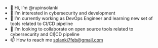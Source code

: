 - 👋 Hi, I’m @rupinsolanki
- 👀 I’m interested in cybersecurity and development
- 🌱 I’m currently working as DevOps Engineer and learning new set of tools related to CI/CD pipeline 
- 💞️ I’m looking to collaborate on open source tools related to cybersecurity and CI|CD pipeline
- 📫 How to reach me 
solanki7feb@gmail.com
<!---
rupinsolanki/rupinsolanki is a ✨ special ✨ repository because its `README.md` (this file) appears on your GitHub profile.
You can click the Preview link to take a look at your changes.
--->

